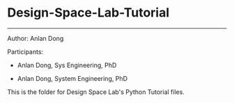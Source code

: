 # Design-Space-Lab-Tutorial
--- 
Author: Anlan Dong

Participants: 

- Anlan Dong, Sys Engineering, PhD

- Anlan Dong, System Engineering, PhD

This is the folder for Design Space Lab's Python Tutorial files. 

